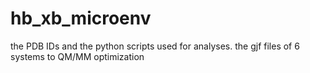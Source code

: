 # hb_xb_microenv
the PDB IDs and the python scripts used for analyses.
the gjf files of 6 systems to QM/MM optimization
